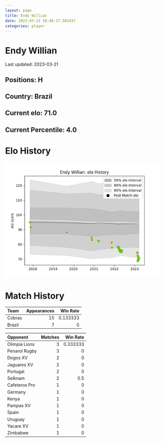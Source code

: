 ```yaml
---  
layout: page  
title: Endy Willian  
date: 2023-03-21 18:40:17.502437  
categories: player  
---
```

# Endy Willian


Last updated: 2023-03-21
## Positions: H

## Country: Brazil

## Current elo: 71.0

## Current Percentile: 4.0

# Elo History


![elo history](history_EndyWillian.png)
# Match History


| Team   |   Appearances |   Win Rate |
|:-------|--------------:|-----------:|
| Cobras |            15 |   0.133333 |
| Brazil |             7 |   0        |

| Opponent      |   Matches |   Win Rate |
|:--------------|----------:|-----------:|
| Olimpia Lions |         3 |   0.333333 |
| Penarol Rugby |         3 |   0        |
| Dogos XV      |         2 |   0        |
| Jaguares XV   |         2 |   0        |
| Portugal      |         2 |   0        |
| Selknam       |         2 |   0.5      |
| Cafeteros Pro |         1 |   0        |
| Germany       |         1 |   0        |
| Kenya         |         1 |   0        |
| Pampas XV     |         1 |   0        |
| Spain         |         1 |   0        |
| Uruguay       |         1 |   0        |
| Yacare XV     |         1 |   0        |
| Zimbabwe      |         1 |   0        |